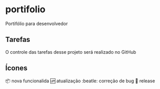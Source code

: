 # portifolio
 Portifólio para desenvolvedor

 ## Tarefas

 O controle das tarefas desse projeto será realizado no GitHub

## Ícones

:package: nova funcionalida
:up: atualização
:beatle: correção de bug
:checkered_flag: release